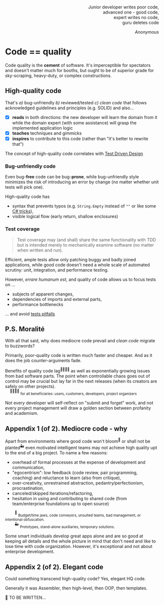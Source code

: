 <p dir="rtl">,Junior developer writes poor code<br/>
,advanced one - good code<br/>
,expert writes no code<br/>
guru deletes code<br/></p>
<p dir="rtl"><i>Anonymous</i></p>

# Code == quality

Code quality is the **cement** of software. It's imperceptible for spectators and doesn't matter much for booths, but ought to be of superior grade for sky-scraping, heavy-duty, or complex constructions.

## High-quality code

That's _a)_ bug-unfriendly _b)_ reviewed/tested _c)_ _clean code_ that follows acknowledged guidelines and principles (e.g. SOLID) and also...

- [x] **reads** in both directions: the new developer will learn the domain from it while the domain expert (with some assistance) will grasp the implemented application logic
- [x] **teaches** techniques and gimmicks
- [x] **inspires** to contribute to this code (rather than "it's better to rewrite that")

The concept of high-quality code correlates with [Test Driven Design](../design/readme+/tdd-ddd.md) 

### Bug-unfriendly code

Even bug-**free** code can be bug-**prone**, while bug-unfriendly style minimizes the risk of introducing an error by change (no matter whether unit tests will pick one).

High-quality code has

+ syntax that prevents typos (e.g. `String.Empty` instead of `""` or like some [C# tricks](../../.net/readme+/deduced/cs-hints.md)),
+ visible logical flow (early return, shallow enclosures)

### Test coverage

> Test coverage may (and shall) share the same functionality with TDD but is intended merely to mechanically examine software (no matter when written and run).

Efficient, ample tests allow only patching buggy and badly joined applications, while good code doesn't need a whole scale of automated scrutiny: unit, integration, and performance testing.

However, _errare humanum est_, and quality of code allows us to focus tests on ...

+ subjects of apparent changes,
+ dependencies of imports and external parts,
+ performance bottlenecks

... and avoid [tests pitfalls](../testing/tests-pitfalls.md)

## P.S. Moralité

With all that said, why does mediocre code prevail and _clean code_ migrate to buzzwords? 

Primarily, poor-quality code is written much faster and cheaper. And as it does the job counter-arguments fade.

Benefits of quality code lag<sup>:family_man_woman_boy_boy:</sup> as well as exponentially growing issues from bad software parts. The point when controllable chaos goes out of control may be crucial but lay far in the next releases (when its creators are safely on other projects).\
&nbsp;&nbsp;&nbsp;&nbsp;<sup>:family_man_woman_boy_boy:</sup>&nbsp;<sub>for all beneficiaries: users, customers, developers, project organizers</sub>

Not every developer will self-reflect on "submit and forget" work, and not every project management will draw a golden section between profanity and academism. 

## Appendix 1 (of 2). Mediocre code - why

Apart from environments where good code won't bloom<sup>:wilted_flower:</sup> or shall not be planted<sup>:desert:</sup> even motivated intelligent teams may not achieve high quality upt to the end of a big project. To name a few reasons:

+ overhead of formal processes at the expense of development and communication,
+ "egocentrism": low feedback (code review, pair programming, coaching) and reluctance to learn (also from critique),
+ over-creativity, unrestrained abstraction, pedantry/perfectionism, procrastination,
+ canceled/skipped iterations/refactoring,
+ hesitation in using and contributing to shared code (from team/enterprise foundations up to open source)

&nbsp;&nbsp;&nbsp;&nbsp;&nbsp;&nbsp;&nbsp;&nbsp;<sup>:wilted_flower:</sup>&nbsp;<sub>Budget/time jaws, code conveyors, unsuited teams, bad management, or intentional obfuscation.</sub>\
&nbsp;&nbsp;&nbsp;&nbsp;&nbsp;&nbsp;&nbsp;&nbsp;<sup>:desert:</sup>&nbsp;<sub>Prototypes, stand-alone auxiliaries, temporary solutions.</sub>

Some smart individuals develop great apps alone and are so good at keeping all details and the whole picture in mind that don't need and like to lose time with code organization. However, it's exceptional and not about enterprise development.

## Appendix 2 (of 2). Elegant code

Could something transcend high-quality code? Yes, elegant HQ code.

Generally it was Assembler, then high-level, then OOP, then templates.

🚧 TO BE WRITTEN...
